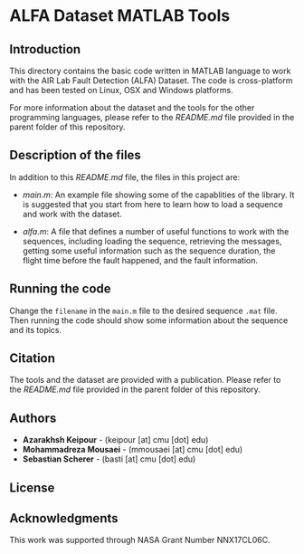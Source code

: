 # ALFA Dataset MATLAB Tools

## Introduction

This directory contains the basic code written in MATLAB language to work with the AIR Lab Fault Detection (ALFA) Dataset. The code is cross-platform and has been tested on Linux, OSX and Windows platforms.

For more information about the dataset and the tools for the other programming languages, please refer to the *README.md* file provided in the parent folder of this repository.

## Description of the files

In addition to this *README.md* file, the files in this project are:

- *main.m*: An example file showing some of the capablities of the library. It is suggested that you start from here to learn how to load a sequence and work with the dataset.

- *alfa.m*: A file that defines a number of useful functions to work with the sequences, including loading the sequence, retrieving the messages, getting some useful information such as the sequence duration, the flight time before the fault happened, and the fault information. 

## Running the code
Change the `filename` in the `main.m` file to the desired sequence `.mat` file. Then running the code should show some information about the sequence and its topics.

## Citation
The tools and the dataset are provided with a publication. Please refer to the *README.md* file provided in the parent folder of this repository.

## Authors

* **Azarakhsh Keipour** - (keipour [at] cmu [dot] edu)
* **Mohammadreza Mousaei** - (mmousaei [at] cmu [dot] edu)
* **Sebastian Scherer** - (basti [at] cmu [dot] edu)

## License


## Acknowledgments

This work was supported through NASA Grant Number NNX17CL06C.
